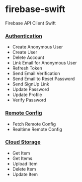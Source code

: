 # firebase-swift

Firebase API Client Swift

### [Authentication](https://firebase.google.com/docs/auth)

- Create Anonymous User
- Create User
- Delete Account
- Link Email for Anonymous User
- Refresh Token
- Send Email Verification
- Send Email to Reset Password
- Send SignUp Link
- Update Password
- Update Profile
- Verify Password

### [Remote Config](https://firebase.google.com/docs/remote-config)

- Fetch Remote Config
- Realtime Remote Config

### [Cloud Storage](https://firebase.google.com/docs/storage)

- Get Item
- Get Items
- Upload Item
- Delete Item
- Update Item
